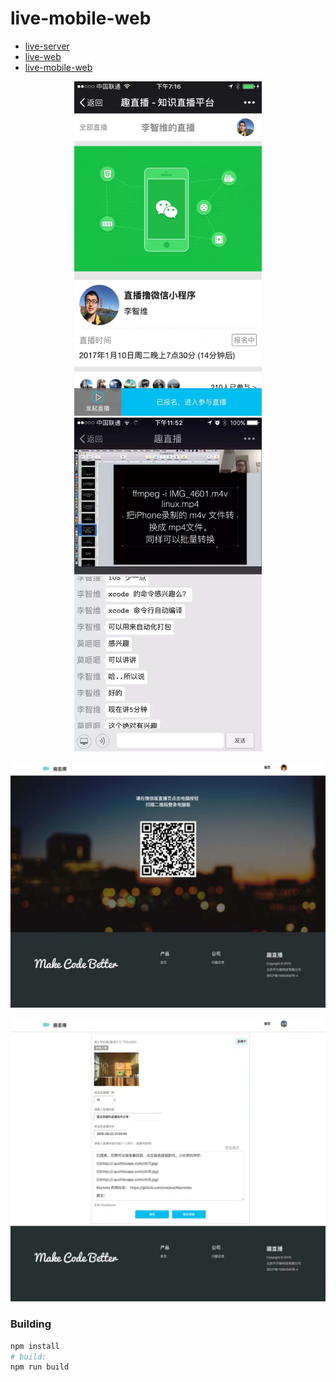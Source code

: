 # live-mobile-web

* [live-server](https://github.com/lzwjava/live-server)
* [live-web](https://github.com/lzwjava/live-web)
* [live-mobile-web](https://github.com/lzwjava/live-mobile-web)

<div align="center"><img src="./img/img1.jpg" width="300px" /><img/></div>

<div align="center"><img src="./img/img2.jpg" width="300px" /><img/></div>

![img3](./img/img3.jpg)

![img14](./img/img4.jpg)

### Building

``` bash
npm install
# build:
npm run build
```

